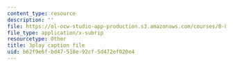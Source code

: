 ```yaml
---
content_type: resource
description: ''
file: https://ol-ocw-studio-app-production.s3.amazonaws.com/courses/8-851-effective-field-theory-spring-2013/b62f9e6fbd47518e92cf5d472ef020e4_k0vA0aTcUZA.vtt
file_type: application/x-subrip
resourcetype: Other
title: 3play caption file
uid: b62f9e6f-bd47-518e-92cf-5d472ef020e4
---
```

